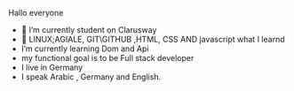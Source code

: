 Hallo everyone

- 🔭 I’m currently student on Clarusway
- 🌱 LINUX;AGIALE, GIT\GITHUB ,HTML, CSS AND javascript what I learnd
- I’m currently learning Dom and Api
- my functional goal is to be Full stack developer
- I live in Germany
- I speak Arabic , Germany and English.
  
